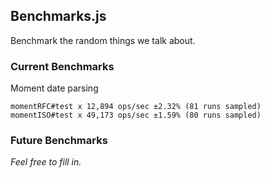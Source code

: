 ## Benchmarks.js

Benchmark the random things we talk about.

### Current Benchmarks

Moment date parsing
```
momentRFC#test x 12,894 ops/sec ±2.32% (81 runs sampled)
momentISO#test x 49,173 ops/sec ±1.59% (80 runs sampled)
```

### Future Benchmarks

_Feel free to fill in._
